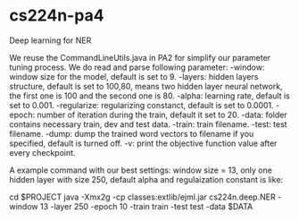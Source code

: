 cs224n-pa4
==========

Deep learning for NER

We reuse the CommandLineUtils.java in PA2 for simplify our parameter tuning process.
We do read and parse following parameter:
-window:  window size for the model, default is set to 9.
-layers:  hidden layers structure, default is set to 100,80, means two hidden layer neural network, the first one is 100 and the second one is 80.
-alpha:   learning rate, default is set to 0.001.
-regularize:  regularizing constanct, default is set to 0.0001.
-epoch:   number of iteration during the train, default it set to 20.
-data:    folder contains necessary train, dev and test data.
-train:   train filename.
-test:    test filename.
-dump:    dump the trained word vectors to filename if you specified, default is turned off.
-v:       print the objective function value after every checkpoint.


A example command with our best settings: window size = 13, only one hidden layer with size 250, default alpha and regulaization constant is like:

cd $PROJECT
java -Xmx2g -cp classes:extlib/ejml.jar cs224n.deep.NER -window 13 -layer 250 -epoch 10 -train train -test test -data $DATA
